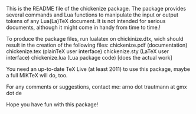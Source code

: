 This is the README file of the chickenize package. The package provides several commands and Lua functions to manipulate the input or output tokens of any Lua(La)TeX document. It is not intended for serious documents, although it might come in handy from time to time.!

To produce the package files, run lualatex on chickinize.dtx, wich should result in the creation of the following files:
  chickenize.pdf  (documentation)
  chickenize.tex  (plainTeX user interface)
  chickenize.sty  (LaTeX user interface)
  chickenize.lua  (Lua package code) [does the actual work]

You need an up-to-date TeX Live (at least 2011) to use this package, maybe a full MiKTeX will do, too.

For any comments or suggestions, contact me:
arno dot trautmann at gmx dot de

Hope you have fun with this package!
